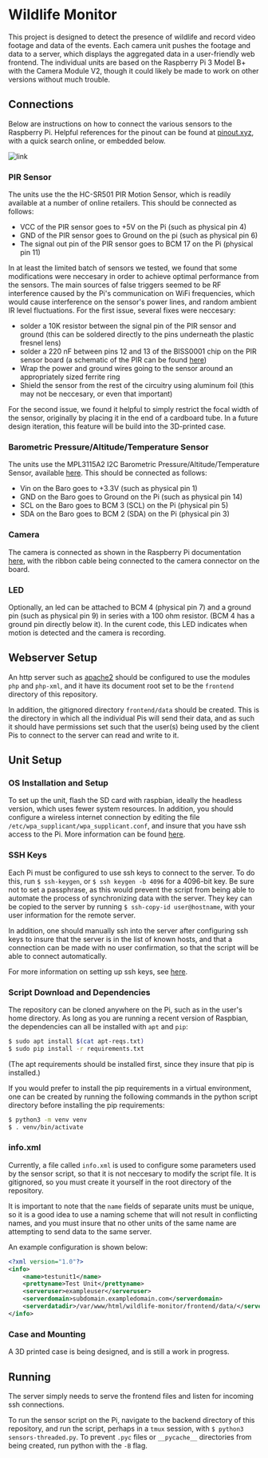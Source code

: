 # Wildlife Monitor
This project is designed to detect the presence of wildlife and record video footage and data of the events. Each camera unit pushes the footage and data to a server, which displays the aggregated data in a user-friendly web frontend. The individual units are based on the Raspberry Pi 3 Model B+ with the Camera Module V2, though it could likely be made to work on other versions without much trouble.

## Connections
Below are instructions on how to connect the various sensors to the Raspberry Pi. Helpful references for the pinout can be found at [pinout.xyz](https://pinout.xyz/), with a quick search online, or embedded below.

![link](https://www.raspberrypi-spy.co.uk/wp-content/uploads/2014/07/Raspberry-Pi-GPIO-Layout-Model-B-Plus-rotated.png)

### PIR Sensor
The units use the the HC-SR501 PIR Motion Sensor, which is readily available at a number of online retailers. This should be connected as follows:
* VCC of the PIR sensor goes to +5V on the Pi (such as physical pin 4)
* GND of the PIR sensor goes to Ground on the pi (such as physical pin 6)
* The signal out pin of the PIR sensor goes to BCM 17 on the Pi (physical pin 11)

In at least the limited batch of sensors we tested, we found that some modifications were neccesary in order to achieve optimal performance from the sensors. The main sources of false triggers seemed to be RF interference caused by the Pi's communication on WiFi frequencies, which would cause interference on the sensor's power lines, and random ambient IR level fluctuations. For the first issue, several fixes were neccesary:
* solder a 10K resistor between the signal pin of the PIR sensor and ground (this can be soldered directly to the pins underneath the plastic fresnel lens)
* solder a 220 nF between pins 12 and 13 of the BISS0001 chip on the PIR sensor board (a schematic of the PIR can be found [here](https://www.mpja.com/download/31227sc.pdf))
* Wrap the power and ground wires going to the sensor around an appropriately sized ferrite ring
* Shield the sensor from the rest of the circuitry using aluminum foil (this may not be neccesary, or even that important)

For the second issue, we found it helpful to simply restrict the focal width of the sensor, originally by placing it in the end of a cardboard tube. In a future design iteration, this feature will be build into the 3D-printed case.

### Barometric Pressure/Altitude/Temperature Sensor
The units use the MPL3115A2 I2C Barometric Pressure/Altitude/Temperature Sensor, available [here](https://www.adafruit.com/product/1893). This should be connected as follows:
* Vin on the Baro goes to +3.3V (such as physical pin 1)
* GND on the Baro goes to Ground on the Pi (such as physical pin 14)
* SCL on the Baro goes to BCM 3 (SCL) on the Pi (physical pin 5)
* SDA on the Baro goes to BCM 2 (SDA) on the Pi (physical pin 3)

### Camera
The camera is connected as shown in the Raspberry Pi documentation [here](https://projects.raspberrypi.org/en/projects/getting-started-with-picamera/4), with the ribbon cable being connected to the camera connector on the board.

### LED
Optionally, an led can be attached to BCM 4 (physical pin 7) and a ground pin (such as physical pin 9) in series with a 100 ohm resistor. (BCM 4 has a ground pin directly below it). In the curent code, this LED indicates when motion is detected and the camera is recording.

## Webserver Setup
An http server such as [apache2](https://httpd.apache.org/) should be configured to use the modules `php` and `php-xml`, and it have its document root set to be the `frontend` directory of this repository.

In addition, the gitignored directory `frontend/data` should be created. This is the directory in which all the individual Pis will send their data, and as such it should have permissions set such that the user(s) being used by the client Pis to connect to the server can read and write to it.

## Unit Setup

### OS Installation and Setup
To set up the unit, flash the SD card with raspbian, ideally the headless version, which uses fewer system resources. In addition, you should configure a wireless internet connection by editing the file `/etc/wpa_supplicant/wpa_supplicant.conf`, and insure that you have ssh access to the Pi. More information can be found [here](https://www.raspberrypi.org/documentation/configuration/wireless/).

### SSH Keys
Each Pi must be configured to use ssh keys to connect to the server. To do this, run `$ ssh-keygen`, or `$ ssh keygen -b 4096` for a 4096-bit key. Be sure not to set a passphrase, as this would prevent the script from being able to automate the process of synchronizing data with the server. They key can be copied to the server by running `$ ssh-copy-id user@hostname`, with your user information for the remote server.

In addition, one should manually ssh into the server after configuring ssh keys to insure that the server is in the list of known hosts, and that a connection can be made with no user confirmation, so that the script will be able to connect automatically.

For more information on setting up ssh keys, see [here](https://www.digitalocean.com/community/tutorials/how-to-set-up-ssh-keys-on-ubuntu-1804).

### Script Download and Dependencies
The repository can be cloned anywhere on the Pi, such as in the user's home directory. As long as you are running a recent version of Raspbian, the dependencies can all be installed with `apt` and `pip`:
```bash
$ sudo apt install $(cat apt-reqs.txt)
$ sudo pip install -r requirements.txt
```
(The apt requirements should be installed first, since they insure that pip is installed.)

If you would prefer to install the pip requirements in a virtual environment, one can be created by running the following commands in the python script directory before installing the pip requirements:
```bash
$ python3 -m venv venv
$ . venv/bin/activate
```

### info.xml
Currently, a file called `info.xml` is used to configure some parameters used by the sensor script, so that it is not neccesary to modify the script file. It is gitignored, so you must create it yourself in the root directory of the repository.

It is important to note that the `name` fields of separate units must be unique, so it is a good idea to use a naming scheme that will not result in conflicting names, and you must insure that no other units of the same name are attempting to send data to the same server.

An example configuration is shown below:
```xml
<?xml version="1.0"?>
<info>
    <name>testunit1</name>
    <prettyname>Test Unit</prettyname>
    <serveruser>exampleuser</serveruser>
    <serverdomain>subdomain.exampledomain.com</serverdomain>
    <serverdatadir>/var/www/html/wildlife-monitor/frontend/data/</serverdatadir>
</info>

```

### Case and Mounting
A 3D printed case is being designed, and is still a work in progress.

## Running
The server simply needs to serve the frontend files and listen for incoming ssh connections.

To run the sensor script on the Pi, navigate to the backend directory of this repository, and run the script, perhaps in a `tmux` session, with `$ python3 sensors-threaded.py`. To prevent `.pyc` files or `__pycache__` directories from being created, run python with the `-B` flag.
